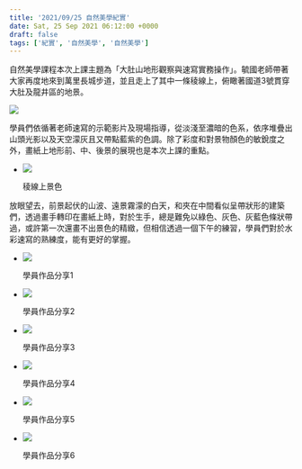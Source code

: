 ```yaml
---
title: '2021/09/25 自然美學紀實'
date: Sat, 25 Sep 2021 06:12:00 +0000
draft: false
tags: ['紀實', '自然美學', '自然美學']
---
```


自然美學課程本次上課主題為「大肚山地形觀察與速寫實務操作」。毓國老師帶著大家再度地來到萬里長城步道，並且走上了其中一條稜線上，俯瞰著國道3號貫穿大肚及龍井區的地景。

![](https://www.reforestation.tw/wp-content/uploads/2021/10/C4ABD006-FEF2-4DEB-8435-D65187125E53.jpg)

學員們依循著老師速寫的示範影片及現場指導，從淡淺至濃暗的色系，依序堆疊出山頭光影以及天空濛灰且又帶點藍紫的色調。除了彩度和對景物顏色的敏銳度之外，畫紙上地形前、中、後景的展現也是本次上課的重點。

*   ![](https://www.reforestation.tw/wp-content/uploads/2021/10/F17479A9-E65D-4714-8196-19830B1B892E.jpg)
    
    稜線上景色
    

放眼望去，前景起伏的山波、遠景霧濛的白天，和夾在中間看似呈帶狀形的建築們，透過畫手轉印在畫紙上時，對於生手，總是難免以綠色、灰色、灰藍色條狀帶過，或許第一次還畫不出景色的精緻，但相信透過一個下午的練習，學員們對於水彩速寫的熟練度，能有更好的掌握。

*   ![](https://www.reforestation.tw/wp-content/uploads/2021/10/3A3A04A6-76F0-48D3-9BCA-B71D9EE3E072.jpg)
    
    學員作品分享1
    
*   ![](https://www.reforestation.tw/wp-content/uploads/2021/10/5CD94DA5-7CDA-4B56-84DD-C284EFA9D7B8.jpg)
    
    學員作品分享2
    
*   ![](https://www.reforestation.tw/wp-content/uploads/2021/10/29CEDA0C-7CE2-4B2D-8A9D-7A8F306AEEEA.jpg)
    
    學員作品分享3
    
*   ![](https://www.reforestation.tw/wp-content/uploads/2021/10/A2436251-937B-44B7-BF16-E425865A77D2.jpg)
    
    學員作品分享4
    
*   ![](https://www.reforestation.tw/wp-content/uploads/2021/10/BFC3EE7E-4541-4807-BD6E-F58D435D345F.jpg)
    
    學員作品分享5
    
*   ![](https://www.reforestation.tw/wp-content/uploads/2021/10/F796B18C-E43F-43F5-A9F0-F11E14471E99.jpg)
    
    學員作品分享6
